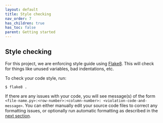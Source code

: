 ```yaml
---
layout: default
title: Style checking
nav_order: 7
has_children: true
has_toc: false
parent: Getting started
---
```

Style checking
--------------
For this project, we are enforcing style guide using [Flake8](http://flake8.pycqa.org/en/latest/). This will check for things like unused variables, bad indentations, etc.

To check your code style, run:
```
$ flake8 .
```
If there are any issues with your code, you will see message(s) of the form `<file-name.py>:<row-number>:<column-number>: <violation-code-and-message>`. You can either manually edit your source code files to correct any formatting issues, or optionally run automatic formatting as described in the [next section](code_formatting.md).